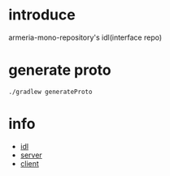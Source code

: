 # introduce

armeria-mono-repository's idl(interface repo)


# generate proto
```
./gradlew generateProto
```

# info
- [idl](https://github.com/armeria-example/mono-idl)
- [server](https://github.com/armeria-example/mono-server)
- [client](https://github.com/armeria-example/mono-client)